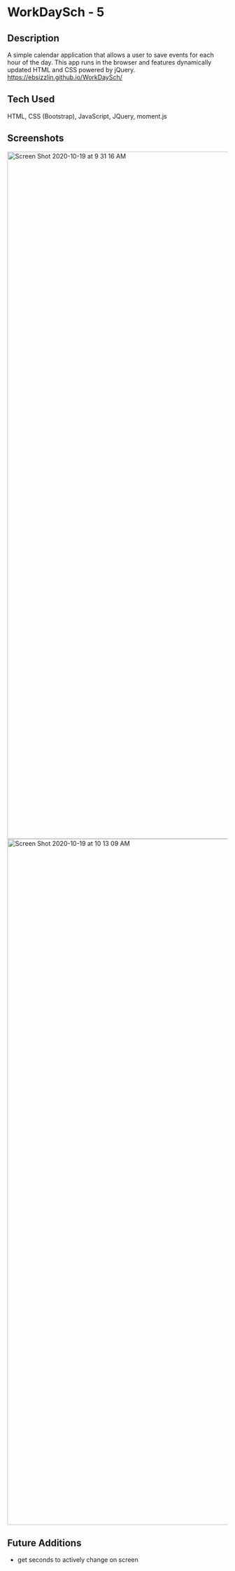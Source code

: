 # WorkDaySch - 5

## Description

A simple calendar application that allows a user to save events for each hour of the day. This app runs in the browser and features dynamically updated HTML and CSS powered by jQuery.
https://ebsizzlin.github.io/WorkDaySch/

## Tech Used

HTML, CSS (Bootstrap), JavaScript, JQuery, moment.js

## Screenshots

<img width="1568" alt="Screen Shot 2020-10-19 at 9 31 16 AM" src="https://user-images.githubusercontent.com/70185995/96462576-b5d08980-11f3-11eb-9739-d892d515946c.png">
<img width="1565" alt="Screen Shot 2020-10-19 at 10 13 09 AM" src="https://user-images.githubusercontent.com/70185995/96462583-b79a4d00-11f3-11eb-946c-b2abcd91b33e.png">

## Future Additions

- get seconds to actively change on screen
